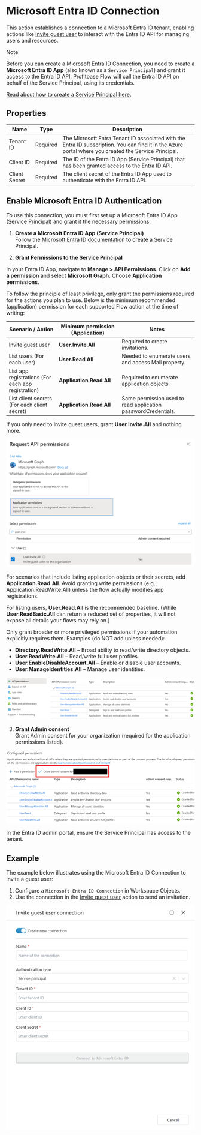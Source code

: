 # Microsoft Entra ID Connection

This action establishes a connection to a Microsoft Entra ID tenant, enabling actions like [Invite guest user](./invite-guest-user.md) to interact with the Entra ID API for managing users and resources.

> [!NOTE]
> Before you can create a Microsoft Entra ID Connection, you need to create a **Microsoft Entra ID App** (also known as a `Service Principal`) and grant it access to the Entra ID API. Profitbase Flow will call the Entra ID API on behalf of the Service Principal, using its credentials.  
>  
> [Read about how to create a Service Principal here](https://learn.microsoft.com/en-us/entra/identity-platform/quickstart-register-app).

## Properties

| Name            | Type     | Description                                                                 |
|-----------------|----------|-----------------------------------------------------------------------------|
| Tenant ID       | Required | The Microsoft Entra Tenant ID associated with the Entra ID subscription. You can find it in the Azure portal where you created the Service Principal. |
| Client ID       | Required | The ID of the Entra ID App (Service Principal) that has been granted access to the Entra ID API. |
| Client Secret   | Required | The client secret of the Entra ID App used to authenticate with the Entra ID API. |

## Enable Microsoft Entra ID Authentication

To use this connection, you must first set up a Microsoft Entra ID App (Service Principal) and grant it the necessary permissions.

1. **Create a Microsoft Entra ID App (Service Principal)**  
   Follow the [Microsoft Entra ID documentation](https://learn.microsoft.com/en-us/entra/identity-platform/quickstart-register-app) to create a Service Principal.

2. **Grant Permissions to the Service Principal**  

In your Entra ID App, navigate to **Manage > API Permissions**. Click on **Add a permission** and select **Microsoft Graph**. Choose **Application permissions**.

To follow the principle of least privilege, only grant the permissions required for the actions you plan to use. Below is the minimum recommended (application) permission for each supported Flow action at the time of writing:

| Scenario / Action                       | Minimum permission (Application) | Notes |
|----------------------------------------|----------------------------------|-------|
| Invite guest user                      | **User.Invite.All**              | Required to create invitations. |
| List users (For each user)             | **User.Read.All**                | Needed to enumerate users and access Mail property. |
| List app registrations (For each app registration) | **Application.Read.All**         | Required to enumerate application objects. |
| List client secrets (For each client secret) | **Application.Read.All**         | Same permission used to read application passwordCredentials. |

If you only need to invite guest users, grant **User.Invite.All** and nothing more.

![Example app permissions: User.Invite.All](/images/flow/entra-id-user-invite-all-app-permissions.png)

For scenarios that include listing application objects or their secrets, add **Application.Read.All**. Avoid granting write permissions (e.g., Application.ReadWrite.All) unless the flow actually modifies app registrations.

For listing users, **User.Read.All** is the recommended baseline. (While **User.ReadBasic.All** can return a reduced set of properties, it will not expose all details your flows may rely on.)

Only grant broader or more privileged permissions if your automation explicitly requires them. Examples (do NOT add unless needed):

   - **Directory.ReadWrite.All** – Broad ability to read/write directory objects.
   - **User.ReadWrite.All** – Read/write full user profiles.
   - **User.EnableDisableAccount.All** – Enable or disable user accounts.
   - **User.ManageIdentities.All** – Manage user identities.

![Example app permissions](/images/flow/entra-id-invite-user-app-permissions.png)

3. **Grant Admin consent**  
Grant Admin consent for your organization (required for the application permissions listed).

![Example grant admin consent](/images/flow/entra-id-invite-user-grant-admin.png)

In the Entra ID admin portal, ensure the Service Principal has access to the tenant.

## Example

The example below illustrates using the Microsoft Entra ID Connection to invite a guest user:
1. Configure a `Microsoft Entra ID Connection` in Workspace Objects.
2. Use the connection in the [Invite guest user](./invite-guest-user.md) action to send an invitation.

![Example Flow](/images/flow/entra-id-connection-example.png)
